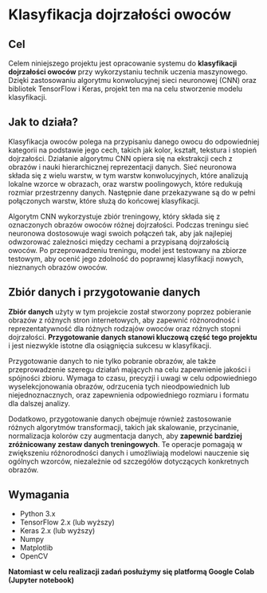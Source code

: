 # Klasyfikacja dojrzałości owoców

## Cel
Celem niniejszego projektu jest opracowanie systemu do **klasyfikacji dojrzałości owoców** przy wykorzystaniu technik uczenia maszynowego.
Dzięki zastosowaniu algorytmu konwolucyjnej sieci neuronowej (CNN) oraz bibliotek TensorFlow i Keras, projekt ten ma na celu stworzenie modelu klasyfikacji.

## Jak to działa?
Klasyfikacja owoców polega na przypisaniu danego owocu do odpowiedniej kategorii na podstawie jego cech, takich jak kolor, kształt, tekstura i stopień dojrzałości. Działanie algorytmu CNN opiera się na ekstrakcji cech z obrazów i nauki hierarchicznej reprezentacji danych. Sieć neuronowa składa się z wielu warstw, w tym warstw konwolucyjnych, które analizują lokalne wzorce w obrazach, oraz warstw poolingowych, które redukują rozmiar przestrzenny danych. Następnie dane przekazywane są do w pełni połączonych warstw, które służą do końcowej klasyfikacji.

Algorytm CNN wykorzystuje zbiór treningowy, który składa się z oznaczonych obrazów owoców różnej dojrzałości. Podczas treningu sieć neuronowa dostosowuje wagi swoich połączeń tak, aby jak najlepiej odwzorować zależności między cechami a przypisaną dojrzałością owoców. Po przeprowadzeniu treningu, model jest testowany na zbiorze testowym, aby ocenić jego zdolność do poprawnej klasyfikacji nowych, nieznanych obrazów owoców.

## Zbiór danych i przygotowanie danych
**Zbiór danych** użyty w tym projekcie został stworzony poprzez pobieranie obrazów z różnych stron internetowych, aby zapewnić różnorodność i reprezentatywność dla różnych rodzajów owoców oraz różnych stopni dojrzałości. **Przygotowanie danych stanowi kluczową część tego projektu** i jest niezwykle istotne dla osiągnięcia sukcesu w klasyfikacji.

Przygotowanie danych to nie tylko pobranie obrazów, ale także przeprowadzenie szeregu działań mających na celu zapewnienie jakości i spójności zbioru. Wymaga to czasu, precyzji i uwagi w celu odpowiedniego wyselekcjonowania obrazów, odrzucenia tych nieodpowiednich lub niejednoznacznych, oraz zapewnienia odpowiedniego rozmiaru i formatu dla dalszej analizy.

Dodatkowo, przygotowanie danych obejmuje również zastosowanie różnych algorytmów transformacji, takich jak skalowanie, przycinanie, normalizacja kolorów czy augmentacja danych, aby **zapewnić bardziej zróżnicowany zestaw danych treningowych**. Te operacje pomagają w zwiększeniu różnorodności danych i umożliwiają modelowi nauczenie się ogólnych wzorców, niezależnie od szczegółów dotyczących konkretnych obrazów.

## Wymagania
* Python 3.x
* TensorFlow 2.x (lub wyższy)
* Keras 2.x (lub wyższy)
* Numpy
* Matplotlib
* OpenCV

**Natomiast w celu realizacji zadań posłużymy się platformą Google Colab (Jupyter notebook)**

